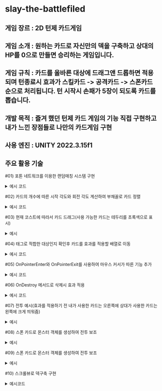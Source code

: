 # slay-the-battlefiled


게임 장르 : 2D 턴제 카드게임
---

게임 소개 : 
원하는 카드로 자신만의 덱을 구축하고 상대의 HP를 0으로 만들면 승리하는 게임입니다.
---

게임 규칙 : 
카드를 올바른 대상에 드래그앤 드롭하면 적용되며 턴종료시 효과가 스킬카드 -> 공격카드 -> 스폰카드 순으로 처리됩니다.
턴 시작시 손패가 5장이 되도록 카드를 뽑습니다.
---

개발 목적 : 즐겨 했던 턴제 카드 게임의 기능 직접 구현하고 내가 느낀 장점들로 나만의 카드게임 구현
---

사용 엔진 : UNITY 2022.3.15f1
---

주요 활용 기술
---
#01) 포톤 네트워크를 이용한 랜덤매칭 시스템 구현
<details>
<summary>예시 코드</summary>
  
```csharp
using Photon.Pun;
using Photon.Realtime;
using ExitGames.Client.Photon; // 커스텀 룸 속성 사용을 위한 네임스페이스
using System.Collections.Generic;
using UnityEngine;
using UnityEngine.SceneManagement;

public class Network : MonoBehaviourPunCallbacks
{
    public static Network Instance;
    public int type = 0; // 내 직업
    public int type2 = 0; // 상대 직업
    public List<string> deck; // 내 덱

    private void Awake()
    {
        Debug.Log("NetworkManager Awake");

        if (Instance == null)
        {
            Instance = this;
            DontDestroyOnLoad(gameObject);
        }
        else
        {
            Destroy(gameObject);
            return;
        }

        SceneManager.sceneLoaded += OnSceneLoaded;
    }

    private void Start()
    {
        Debug.Log("NetworkManager Start");
        ConnectToServer();
    }

    public void ConnectToServer()
    {
        Debug.Log("Connecting to server...");
        PhotonNetwork.ConnectUsingSettings(); // 설정된 Photon 설정으로 서버에 연결
    }

    public override void OnConnectedToMaster()
    {
        Debug.Log("Connected to Master");
        PhotonNetwork.JoinLobby(); // 마스터 서버에 연결되면 로비에 참가
    }

    public override void OnJoinedLobby()
    {
        Debug.Log("Joined Lobby");
        TryJoinOrCreateRoom();
    }

    private void TryJoinOrCreateRoom()
    {
        Debug.Log("Trying to join a random room...");

        // 커스텀 룸 속성을 설정해서 인원이 2명이 아닌 방을 찾도록 지정
        Hashtable expectedCustomRoomProperties = new Hashtable() { { "IsFull", false } };

        PhotonNetwork.JoinRandomRoom(expectedCustomRoomProperties, 2);
    }

    public override void OnJoinRandomFailed(short returnCode, string message)
    {
        Debug.Log("No existing room found. Creating a new room.");

        // 무작위로 방 이름을 생성
        string roomName = GenerateRandomRoomName();

        // 방이 존재하지 않으면 새로 생성, 커스텀 속성 추가
        RoomOptions roomOptions = new RoomOptions()
        {
            IsVisible = true,
            IsOpen = true,
            MaxPlayers = 2,
            CustomRoomProperties = new Hashtable() { { "IsFull", false } }, // 방이 가득 차지 않았음을 나타내는 커스텀 속성
            CustomRoomPropertiesForLobby = new string[] { "IsFull" } // 이 속성을 로비에서 검색할 수 있도록 등록
        };

        PhotonNetwork.CreateRoom(roomName, roomOptions, TypedLobby.Default);
        Debug.Log("Created Room with Name: " + roomName);
    }

    // 무작위로 방 이름을 생성하는 함수
    private string GenerateRandomRoomName()
    {
        return "Room_" + System.Guid.NewGuid().ToString("N"); // 고유한 문자열을 생성
    }

    public override void OnJoinedRoom()
    {
        Debug.Log("Joined Room: " + PhotonNetwork.CurrentRoom.Name);
        SceneManager.LoadScene("GameScene"); // 방에 입장하면 게임 씬으로 이동
    }

    private void OnSceneLoaded(Scene scene, LoadSceneMode mode)
    {
        Debug.Log("Scene loaded: " + scene.name);
        if (scene.name == "GameScene")
        {
            CheckPlayerCountAndSpawn();
        }
    }

    private void CheckPlayerCountAndSpawn()
    {
        Debug.Log("Checking player count...");

        if (PhotonNetwork.CurrentRoom.PlayerCount >= 2)
        {
            if (!PhotonNetwork.IsMasterClient)
            {
                Debug.Log("Not the master client, flipping camera view.");
            }
        }
    }

    public override void OnPlayerEnteredRoom(Player newPlayer)
    {
        Debug.Log("A new player has entered the room: " + newPlayer.NickName);

        if (PhotonNetwork.CurrentRoom.PlayerCount >= 2)
        {
            // 커스텀 속성 업데이트: 방이 가득 찼음을 표시
            PhotonNetwork.CurrentRoom.SetCustomProperties(new Hashtable() { { "IsFull", true } });
        }

        CheckPlayerCountAndSpawn();
    }

    public override void OnPlayerLeftRoom(Player otherPlayer)
    {
        Debug.Log("A player has left the room: " + otherPlayer.NickName);

        // 플레이어가 방을 나가면 다시 방을 "가득 차지 않음"으로 표시
        PhotonNetwork.CurrentRoom.SetCustomProperties(new Hashtable() { { "IsFull", false } });
    }

    private void OnDestroy()
    {
        Debug.Log("NetworkManager OnDestroy");
        SceneManager.sceneLoaded -= OnSceneLoaded;
    }
}

```

</details>

#02) 카드의 개수에 따른 시작 각도와 회전 각도 계산하여 부채꼴로 카드 정렬
<details>
<summary>예시 코드</summary>
  
```csharp

    public void ArrangeCardsInFanShape(GameObject[] cards)
    {
        int cardCount = cards.Length;
        float startAngle = -(angleRange * cardCount) / 2f;
        float angleStep = (angleRange * cardCount) / (cardCount - 1);
        if (cards.Length == 1) // 패가 한장일때
        {
            cards[0].transform.localRotation = Quaternion.Euler(0, 0, -90);
            handpos.transform.position = new Vector3(5f, handpos.transform.position.y, handpos.transform.position.z);
        }
        else if (cards.Length > 1)
        {
            for (int i = 0; i < cardCount; i++)
            {
                float angle = startAngle + angleStep * i;
                Vector3 direction = Quaternion.Euler(0, 0, angle) * Vector3.right;
                Vector3 cardPosition = handposTr.position + direction * radius;

                // 카드를 hostPos 기준으로 위치를 설정합니다.
                cards[i].transform.localPosition = direction * (radius * cardCount);

                // 카드 회전 조정
                cards[i].transform.localRotation = Quaternion.Euler(0, 0, angle - 90);
            }

            if (cards.Length == 2) // 패가 2장일때
                handpos.transform.position = new Vector3(handpos.transform.position.x, -6.6f, handpos.transform.position.z);
            if (cards.Length == 3) // 패가 3장일때
                handpos.transform.position = new Vector3(handpos.transform.position.x, -7.9f, handpos.transform.position.z);
            if (cards.Length == 4) // 패가 4장일때
                handpos.transform.position = new Vector3(handpos.transform.position.x, -9.2f, handpos.transform.position.z);
            if (cards.Length == 5) // 패가 5장일때
                handpos.transform.position = new Vector3(handpos.transform.position.x, -10.5f, handpos.transform.position.z);
        }
    }

```

</details>

#03) 현재 코스트에 따라서 카드 드래그(사용 가능한 카드는 테두리를 초록색으로 표시)
<details>
<summary>예시</summary>
  
![TEST_1 2024-10-22 16-12-17](https://github.com/user-attachments/assets/00178606-f064-4e67-97fc-2d66a355ba97)
</details>

#04) 태그로 적합한 대상인지 확인후 카드를 효과를 적용할 배열로 이동
<details>
<summary>예시 코드</summary>
  
```csharp

    public void OnEndDrag(PointerEventData eventData)
    {
        if (mgr.GetComponent<CardMgr>().mycurturn == turnstate.battle)
        {
            return;
        }

        dropTarget = eventData.pointerCurrentRaycast.gameObject;

        if (gameObject.CompareTag("attack"))
        {
            if (dropTarget != null && dropTarget.tag.Contains("opp"))
            {
                me.GetComponent<PlayerState>().cost -= 1; // 코스트 감소
                transform.Translate(1000f, 0f, 0f); // 화면밖으로 이동
                activeck = false; // 올바른 타켓에 드롭했는지 알기 위한 변수
                mgr.GetComponent<CardMgr>().RemoveCard(gameObject); // 손패에서 삭제
                battlemgr battleManager = FindObjectOfType<battlemgr>();
                if (dropTarget.GetComponent<PlayerState>() != null) // 대상이 플레이어 였을 경우
                {
                    // PlayerState 스크립트를 가지고 있을 때
                    gameObject.GetComponent<Target>().drop = dropTarget.name;
                }
                else if (dropTarget.GetComponent<monstate>() != null)// 대상이 몬스터 였을 경우
                {
                    // monstate 스크립트를 가지고 있을 때
                    gameObject.GetComponent<Target>().drop = dropTarget.tag;
                }      
                battleManager.AddToAttack(this.gameObject); // 효과 적용 리스트에 추가
            }
        }
}
```

</details>

#05) OnPointerEnter와 OnPointerExit를 사용하여 마우스 커서가 따른 기능 추가
<details>
<summary>예시 코드</summary>
  
```csharp

     // 마우스 커서를 올렸을 때 실행되는 함수
    public void OnPointerEnter(PointerEventData eventData)
    {
        // 이미지 크기를 확대
        rectTransform.localScale = originalScale * scaleFactor;

        // 원래의 계층 순서를 저장하고, 캔버스에서 가장 앞으로 이동
        originalSiblingIndex = rectTransform.GetSiblingIndex();
        rectTransform.SetAsLastSibling();
    }

    // 마우스 커서가 이미지에서 벗어났을 때 실행되는 함수
    public void OnPointerExit(PointerEventData eventData)
    {
        // 이미지 크기를 원래대로 되돌림
        rectTransform.localScale = originalScale;

        // 원래의 계층 순서로 되돌림
        rectTransform.SetSiblingIndex(originalSiblingIndex);
    }
```
![TEST_1 2024-10-22 16-28-31](https://github.com/user-attachments/assets/f65e2abf-a3ea-4d98-b5b1-c27af22ba027)
</details>

#06) OnDestroy 메서드로 삭제시 효과 적용
<details>
<summary>예시 코드</summary>
  
```csharp

  void OnDestroy()
 {
     if (gameObject.GetComponent<Target>().drop == "opp_drop" || gameObject.GetComponent<Target>().drop == "me_drop") // 대상이 플레이어 일 경우
     {
         drop = GameObject.Find(gameObject.GetComponent<Target>().drop);
     }
     else // 대상이 몬스터일 경우
     {
         string targetTag = gameObject.GetComponent<Target>().drop; // drop 필드에 있는 값이 태그라고 가정
         drop = GameObject.FindWithTag(Swap(targetTag)); // 해당 태그를 가진 오브젝트를 찾음
     }

     // drop에 찾은 오브젝트가 있으면 ActivateEffect 호출
     if (drop != null)
     {
         ActivateEffect(drop);
     }
     else
     {
         Debug.LogError("Drop object not found!");
         battle.GetComponent<battlemgr>().applycker = false;
     }
 }


 public void ActivateEffect(GameObject target)
 {
     if (target.GetComponent<Target>().opcker == true) //내가 사용한 경우
     {
         a = me.GetComponent<PlayerState>().atk + 5;
     }
     else //상대가 사용한 경우
     {
         a = opp.GetComponent<PlayerState>().atk + 5;
     }

     // PlayerState 컴포넌트가 있는지 확인
     PlayerState playerState = target.GetComponent<PlayerState>();
     if (playerState != null)
     {
         // PlayerState가 있을 경우 실행
         if (playerState.shield > 0)
         {
             playerState.shield -= a;
         }
         else
         {
             playerState.hp -= a;
         }
     }
     else
     {
         // PlayerState가 없으면 monstate를 확인
         monstate monsterState = target.GetComponent<monstate>();
         if (monsterState != null)
         {
             // monstate가 있을 경우 실행
             if (monsterState.shield > 0)
             {
                 monsterState.shield -= a;
             }
             else
             {
                 monsterState.hp -= a;
             }
         }
         else
         {
             Debug.LogError("Target does not have PlayerState or monstate.");
         }
     }

     // Canvas 찾기
     GameObject canvasObject = GameObject.Find("Canvas");

     // 이펙트 로드
     GameObject CardEffectVFX = Resources.Load<GameObject>("vfx/vfx_1");

     // 타겟의 위치에 VFX 생성
     Vector3 spawnPosition = target.transform.position;
     GameObject effectInstance = Instantiate(CardEffectVFX, spawnPosition, Quaternion.identity, canvasObject.transform);
 }
```

</details>

#07) 전투 예시(효과를 적용하기 전 내가 사용한 카드는 오른쪽에 상대가 사용한 카드는 왼쪽에 크게 띄워줌)
<details>
<summary>예시</summary>
  
![TEST_1 2024-10-22 16-46-08](https://github.com/user-attachments/assets/42739d23-c1d8-495a-b950-b1eaa0d97814)

</details>

#08) 스폰 카드로 몬스터 객체를 생성하여 전투 보조
<details>
<summary>예시</summary>
  
![TEST_1 2024-10-22 17-34-43](https://github.com/user-attachments/assets/5f7eb1c7-f9f6-4635-acf4-b94a7e9d6792)

3개의 몬스터 존이 존재, 몬스터 카드 드래그시 몬스터존 활성화, 소환된 몬스터가 파괴될때까지 그 몬스터존 비활성화, 엔드페이즈에 소환된 몬스터들의 효과 적용 

![TEST_1 2024-10-22 17-51-38](https://github.com/user-attachments/assets/bd958188-8d79-4e41-9857-0a64dd7e4c3c)

몬스터는 채력과 방어력을 가지고 있으며 마우스 커서를 올릴시 효과창 활성화
</details>

#09) 스폰 카드로 몬스터 객체를 생성하여 전투 보조
<details>
<summary>예시</summary>
  
![TEST_1 2024-10-22 17-34-43](https://github.com/user-attachments/assets/5f7eb1c7-f9f6-4635-acf4-b94a7e9d6792)

3개의 몬스터 존이 존재, 몬스터 카드 드래그시 몬스터존 활성화, 소환된 몬스터가 파괴될때까지 그 몬스터존 비활성화, 엔드페이즈에 소환된 몬스터들의 효과 적용 

![TEST_1 2024-10-22 17-51-38](https://github.com/user-attachments/assets/bd958188-8d79-4e41-9857-0a64dd7e4c3c)

몬스터는 채력과 방어력을 가지고 있으며 마우스 커서를 올릴시 효과창 활성화
</details>

#10) 스크롤뷰로 덱구축 구현
<details>
<summary>예시코드</summary>
```csharp

    public void OnClick()
    {
        ScrollRect parentScrollView = GetComponentInParent<ScrollRect>();

        if (parentScrollView.name == "bag")
        {
            if (mgr.GetComponent<scrollbtn>().maincker == 0)
            {
                // 현재 Scroll View의 콘텐츠가 30개 이상인지 확인
                if (targetScrollView.content.childCount >= 30)
                {
                    mgr.GetComponent<textmanger>().ShowTextWithDelay(1);
                    return;
                }

                int count = 0;
                foreach (Transform child in targetScrollView.content)
                {
                    if (child.name == prefab.name)
                    {
                        count++;
                    }
                }

                if (count >= 3)
                {
                    mgr.GetComponent<textmanger>().ShowTextWithDelay(2);
                  
                    return;
                }

                // 새로운 프리팹을 특정 Scroll View의 Content에 추가합니다.
                GameObject newItem = Instantiate(prefab, targetScrollView.content);
                newItem.transform.localScale = Vector3.one;
                newItem.name = prefab.name;
            }
            else if(mgr.GetComponent<scrollbtn>().maincker == 1)
            {
                // 현재 Scroll View의 콘텐츠가 30개 이상인지 확인
                if (targetScrollView2.content.childCount >= 30)
                {
                    mgr.GetComponent<textmanger>().ShowTextWithDelay(1);
                    return;
                }

                int count = 0;
                foreach (Transform child in targetScrollView2.content)
                {
                    if (child.name == prefab.name)
                    {
                        count++;
                    }
                }

                if (count >= 3)
                {
                    mgr.GetComponent<textmanger>().ShowTextWithDelay(2);
                    return;
                }

                // 새로운 프리팹을 특정 Scroll View의 Content에 추가합니다.
                GameObject newItem = Instantiate(prefab, targetScrollView2.content);
                newItem.transform.localScale = Vector3.one;
                newItem.name = prefab.name;
            }
        }
        else if (parentScrollView.name == "deck" || parentScrollView.name == "deck2")
        {
            Destroy(gameObject);
        }
    }
```
  
  ![TEST_1 2024-10-22 18-06-18](https://github.com/user-attachments/assets/0dbffcf7-b886-4eec-a7a9-2a24d3f4a002)

</details>

